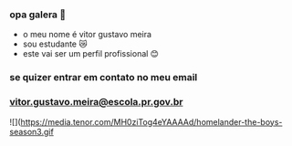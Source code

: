### opa galera 🤙
- o meu nome é vitor gustavo meira
- sou estudante 😿
- este vai ser um perfil profissional 😊
### se quizer entrar em contato no meu email 
### vitor.gustavo.meira@escola.pr.gov.br
 ![](https://media.tenor.com/MH0ziTog4eYAAAAd/homelander-the-boys-season3.gif
